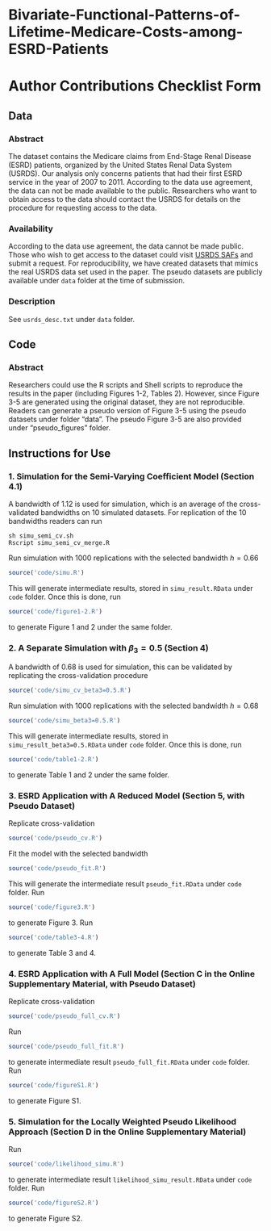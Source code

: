# Bivariate-Functional-Patterns-of-Lifetime-Medicare-Costs-among-ESRD-Patients

# Author Contributions Checklist Form 

## Data

### Abstract

The dataset contains the Medicare claims from End-Stage Renal Disease (ESRD) patients, organized by the United States Renal Data System (USRDS). Our analysis only concerns patients that had their first ESRD service in the year of 2007 to 2011. According to the data use agreement, the data can not be made available to the public. Researchers who want to obtain access to the data should contact the USRDS for details on the procedure for requesting access to the data.

### Availability

According to the data use agreement, the data cannot be made public. Those who wish to get access to the dataset could visit [USRDS SAFs](https://www.usrds.org/for-researchers/standard-analysis-files/) and submit a request. For reproducibility, we have created datasets that mimics the real USRDS data set used in the paper. The pseudo datasets are publicly available under `data` folder at the time of submission.

### Description

See `usrds_desc.txt` under `data` folder.

## Code

### Abstract

Researchers could use the R scripts and Shell scripts to reproduce the results in the paper (including Figures 1-2, Tables 2). However, since Figure 3-5 are generated using the original dataset, they are not reproducible. Readers can generate a pseudo version of Figure 3-5 using the pseudo datasets under folder “data”. The pseudo Figure 3-5 are also provided under “pseudo_figures” folder.

## Instructions for Use

### 1. Simulation for the Semi-Varying Coefficient Model (Section 4.1)

A bandwidth of 1.12 is used for simulation, which is an average of the cross-validated bandwidths on 10 simulated datasets. For replication of the 10 bandwidths readers can run

```console
sh simu_semi_cv.sh
Rscript simu_semi_cv_merge.R
```

Run simulation with 1000 replications with the selected bandwidth $h=0.66$

```r
source('code/simu.R')
```

This will generate intermediate results, stored in `simu_result.RData` under `code` folder. Once this is done, run

```r
source('code/figure1-2.R')
```

to generate Figure 1 and 2 under the same folder.

### 2. A Separate Simulation with $\beta_3=0.5$ (Section 4)

A bandwidth of 0.68 is used for simulation, this can be validated by replicating the cross-validation procedure

```r
source('code/simu_cv_beta3=0.5.R')
```

Run simulation with 1000 replications with the selected bandwidth $h=0.68$

```r
source('code/simu_beta3=0.5.R')
```

This will generate intermediate results, stored in `simu_result_beta3=0.5.RData` under `code` folder. Once this is done, run

```r
source('code/table1-2.R')
```

to generate Table 1 and 2 under the same folder.

### 3. ESRD Application with A Reduced Model (Section 5, with Pseudo Dataset)

Replicate cross-validation

```r
source('code/pseudo_cv.R')
```

Fit the model with the selected bandwidth

```r
source('code/pseudo_fit.R')
```

This will generate the intermediate result `pseudo_fit.RData` under `code` folder. Run

```r
source('code/figure3.R')
```

to generate Figure 3. Run

```r
source('code/table3-4.R')
```

to generate Table 3 and 4.

### 4. ESRD Application with A Full Model (Section C in the Online Supplementary Material, with Pseudo Dataset)

Replicate cross-validation

```r
source('code/pseudo_full_cv.R')
```

Run

```r
source('code/pseudo_full_fit.R')
```

to generate intermediate result `pseudo_full_fit.RData` under `code` folder. Run

```r
source('code/figureS1.R')
```

to generate Figure S1. 

### 5. Simulation for the Locally Weighted Pseudo Likelihood Approach (Section D in the Online Supplementary Material)

Run

```r
source('code/likelihood_simu.R')
```

to generate intermediate result `likelihood_simu_result.RData` under `code` folder. Run

```r
source('code/figureS2.R')
```

to generate Figure S2.

